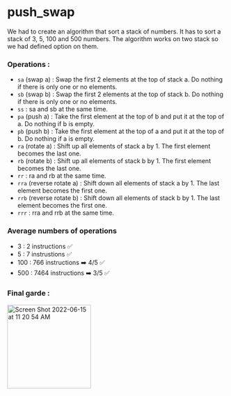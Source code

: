 # push_swap

We had to create an algorithm that sort a stack of numbers.
It has to sort a stack of 3, 5, 100 and 500 numbers.
The algorithm works on two stack so we had defined option on them.

### Operations :
  - `sa` (swap a) : Swap the first 2 elements at the top of stack a.
                    Do nothing if there is only one or no elements.
  - `sb` (swap b) : Swap the first 2 elements at the top of stack b.
                    Do nothing if there is only one or no elements.
  - `ss` : sa and sb at the same time.
  - `pa` (push a) : Take the first element at the top of b and put it at the top of a.
                    Do nothing if b is empty.
  - `pb` (push b) : Take the first element at the top of a and put it at the top of b.
                    Do nothing if a is empty.
  - `ra` (rotate a) : Shift up all elements of stack a by 1.
                      The first element becomes the last one.
  - `rb` (rotate b) : Shift up all elements of stack b by 1.
                      The first element becomes the last one.
  - `rr` : ra and rb at the same time.
  - `rra` (reverse rotate a) : Shift down all elements of stack a by 1.
                               The last element becomes the first one.
  - `rrb` (reverse rotate b) : Shift down all elements of stack b by 1.
                               The last element becomes the first one.
  - `rrr` : rra and rrb at the same time.

### Average numbers of operations

  - 3   : 2 instructions    ✅
  - 5   : 7 instrustions    ✅
  - 100 : 766 instructions ➡️ 4/5 ✅ 
  - 500 : 7464 instructions ➡️ 3/5 ✅

### Final garde :  
<img width="192" alt="Screen Shot 2022-06-15 at 11 20 54 AM" src="https://user-images.githubusercontent.com/107465256/173792529-95260180-1ee2-4ade-846c-734b7dd8c7bf.png">

